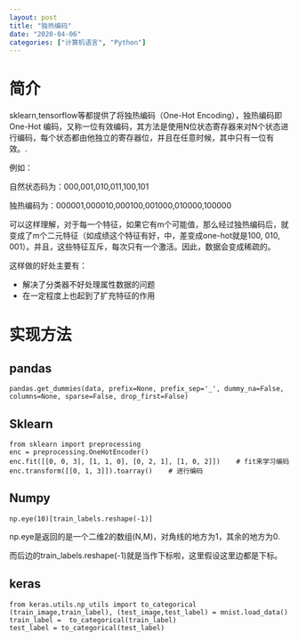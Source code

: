 ```yaml
---
layout: post
title: "独热编码"
date: "2020-04-06"
categories: ["计算机语言", "Python"]
---
```


# 简介

sklearn,tensorflow等都提供了将独热编码（One-Hot Encoding），独热编码即 One-Hot 编码，又称一位有效编码，其方法是使用N位状态寄存器来对N个状态进行编码，每个状态都由他独立的寄存器位，并且在任意时候，其中只有一位有效。.

例如：

自然状态码为：000,001,010,011,100,101

独热编码为：000001,000010,000100,001000,010000,100000

可以这样理解，对于每一个特征，如果它有m个可能值，那么经过独热编码后，就变成了m个二元特征（如成绩这个特征有好，中，差变成one-hot就是100, 010, 001）。并且，这些特征互斥，每次只有一个激活。因此，数据会变成稀疏的。

这样做的好处主要有：

- 解决了分类器不好处理属性数据的问题
- 在一定程度上也起到了扩充特征的作用

# 实现方法

## pandas

```
pandas.get_dummies(data, prefix=None, prefix_sep='_', dummy_na=False, columns=None, sparse=False, drop_first=False)
```

## Sklearn

```
from sklearn import preprocessing
enc = preprocessing.OneHotEncoder()
enc.fit([[0, 0, 3], [1, 1, 0], [0, 2, 1], [1, 0, 2]])    # fit来学习编码
enc.transform([[0, 1, 3]]).toarray()    # 进行编码
```

## Numpy

```
np.eye(10)[train_labels.reshape(-1)]
```

np.eye是返回的是一个二维2的数组(N,M)，对角线的地方为1，其余的地方为0.

而后边的train\_labels.reshape(-1)就是当作下标啦，这里假设这里边都是下标。

## keras

```
from keras.utils.np_utils import to_categorical
(train_image,train_label), (test_image,test_label) = mnist.load_data()
train_label =  to_categorical(train_label)
test_label = to_categorical(test_label)
```
